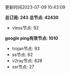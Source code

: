 更新时间2023-07-09 10:43:09

**总订阅: 243**
**总节点: 42430**
- vless节点: 92

**google ping有效节点: 1010**
- trojan节点: 93
- ss节点: 62
- v2ray节点: 828
- ssr节点: 27
